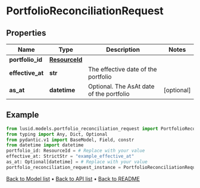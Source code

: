 # PortfolioReconciliationRequest

## Properties
Name | Type | Description | Notes
------------ | ------------- | ------------- | -------------
**portfolio_id** | [**ResourceId**](ResourceId.md) |  | 
**effective_at** | **str** | The effective date of the portfolio | 
**as_at** | **datetime** | Optional. The AsAt date of the portfolio | [optional] 
## Example

```python
from lusid.models.portfolio_reconciliation_request import PortfolioReconciliationRequest
from typing import Any, Dict, Optional
from pydantic.v1 import BaseModel, Field, constr
from datetime import datetime
portfolio_id: ResourceId = # Replace with your value
effective_at: StrictStr = "example_effective_at"
as_at: Optional[datetime] = # Replace with your value
portfolio_reconciliation_request_instance = PortfolioReconciliationRequest(portfolio_id=portfolio_id, effective_at=effective_at, as_at=as_at)

```

[Back to Model list](../README.md#documentation-for-models) &#8226; [Back to API list](../README.md#documentation-for-api-endpoints) &#8226; [Back to README](../README.md)

